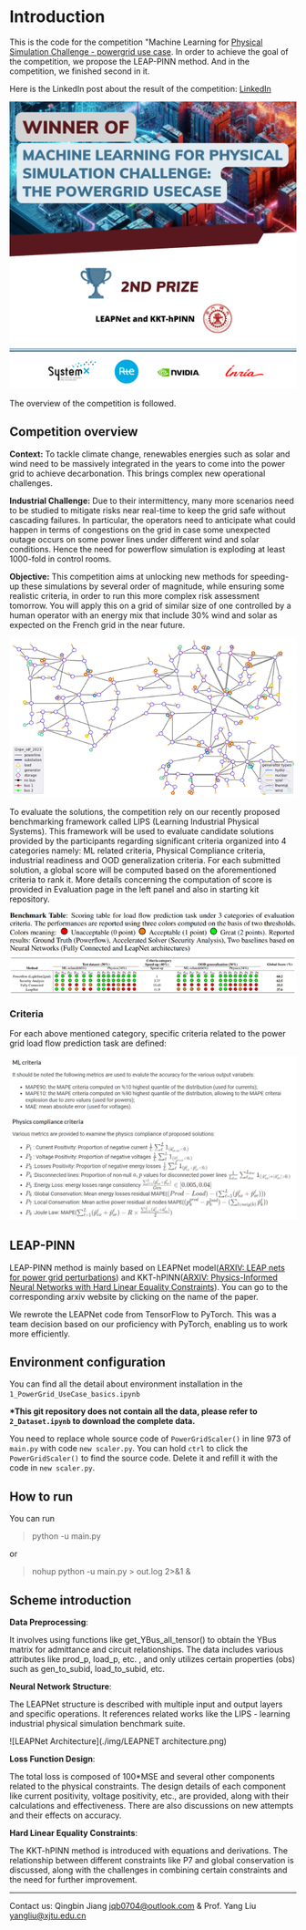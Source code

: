 # Introduction

This is the code for the competition "Machine Learning for [Physical Simulation Challenge - powergrid use case](https://www.codabench.org/competitions/2378/).  In order to achieve the goal of the competition, we propose the LEAP-PINN method.  And in the competition, we finished second in it.

Here is the LinkedIn post about the result of the competition: [LinkedIn](https://www.linkedin.com/posts/institut-de-recherche-technologique-systemx_machine-learning-for-physical-simulation-activity-7264587187126517760-ZhgC/?utm_source=share&utm_medium=member_desktop)

![](./img/Result.png)

The overview of the competition is followed.

## Competition overview

**Context:** To tackle climate change, renewables energies such as solar and wind need to be massively integrated in the years to come into the power grid to achieve decarbonation. This brings complex new operational challenges.

**Industrial Challenge:** Due to their intermittency, many more scenarios need to be studied to mitigate risks near real-time to keep the grid safe without cascading failures. In particular, the operators need to anticipate what could happen in terms of congestions on the grid in case some unexpected outage occurs on some power lines under different wind and solar conditions. Hence the need for powerflow simulation is exploding at least 1000-fold in control rooms.

**Objective:** This competition aims at unlocking new methods for speeding-up these simulations by several order of magnitude, while ensuring some realistic criteria, in order to run this more complex risk assessment tomorrow. You will apply this on a grid of similar size of one controlled by a human operator with an energy mix that include 30% wind and solar as expected on the French grid in the near future.

![](./img/IDF-image.png)



To evaluate the solutions, the competition rely on our recently proposed benchmarking framework called LIPS (Learning Industrial Physical Systems). This framework will be used to evaluate candidate solutions provided by the participants regarding significant criteria organized into 4 categories namely: ML related criteria, Physical Compliance criteria, industrial readiness and OOD generalization criteria. For each submitted solution, a global score will be computed based on the aforementioned criteria to rank it. More details concerning the computation of score is provided in Evaluation page in the left panel and also in starting kit repository.

![](./img/Benchmark-table.png)

### Criteria

For each above mentioned category, specific criteria related to the power grid load flow prediction task are defined:

![](./img/constraints.png)



## LEAP-PINN 

LEAP-PINN method is mainly based on LEAPNet model([ARXIV: LEAP nets for power grid perturbations](https://arxiv.org/abs/1908.08314)) and KKT-hPINN([ARXIV: Physics-Informed Neural Networks with Hard Linear Equality Constraints](https://arxiv.org/abs/2402.07251)).  You can go to the corresponding arxiv website by clicking on the name of the paper.



We rewrote the LEAPNet code from TensorFlow to PyTorch. This was a team decision based on our proficiency with PyTorch, enabling us to work more efficiently.



## Environment configuration

You can find all the detail about environment installation in the `1_PowerGrid_UseCase_basics.ipynb`

**\*This git repository does not contain all the data, please refer to `2_Dataset.ipynb` to download the complete data.**

You need to replace whole source code of `PowerGridScaler()`  in line 973 of `main.py` with code `new scaler.py`. You can hold `ctrl` to click the `PowerGridScaler()` to find the source code. Delete it and refill it with the code in `new scaler.py`.

## How to run

You can run 

>python -u main.py

or

> nohup python -u main.py > out.log 2>&1 &



## Scheme introduction

**Data Preprocessing**: 

It involves using functions like get_YBus_all_tensor() to obtain the YBus matrix for admittance and circuit relationships. The data includes various attributes like prod_p, load_p, etc. , and only utilizes certain properties (obs) such as gen_to_subid, load_to_subid, etc.



**Neural Network Structure**: 

The LEAPNet structure is described with multiple input and output layers and specific operations. It references related works like the LIPS - learning industrial physical simulation benchmark suite.

![LEAPNet Architecture](./img/LEAPNET architecture.png)

**Loss Function Design**: 

The total loss is composed of 100*MSE and several other components related to the physical constraints. The design details of each component like current positivity, voltage positivity, etc., are provided, along with their calculations and effectiveness. There are also discussions on new attempts and their effects on accuracy.



**Hard Linear Equality Constraints**: 

The KKT-hPINN method is introduced with equations and derivations. The relationship between different constraints like P7 and global conservation is discussed, along with the challenges in combining certain constraints and the need for further improvement.



---

Contact us: Qingbin Jiang jqb0704@outlook.com  & Prof. Yang Liu yangliu@xjtu.edu.cn 
